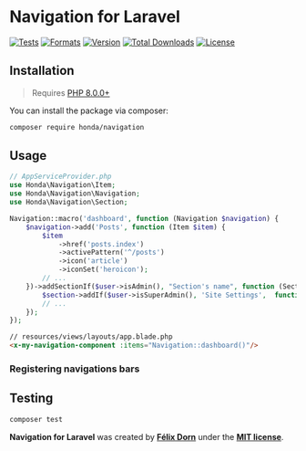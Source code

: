 # Navigation for Laravel

[![Tests](https://github.com/laravel-honda/navigation/actions/workflows/tests.yml/badge.svg?branch=master)](https://github.com/laravel-honda/navigation/actions/workflows/tests.yml)
[![Formats](https://github.com/laravel-honda/navigation/actions/workflows/formats.yml/badge.svg?branch=master)](https://github.com/laravel-honda/navigation/actions/workflows/formats.yml)
[![Version](https://poser.pugx.org/honda/navigation/version)](//packagist.org/packages/honda/navigation)
[![Total Downloads](https://poser.pugx.org/honda/navigation/downloads)](//packagist.org/packages/honda/navigation)
[![License](https://poser.pugx.org/honda/navigation/license)](//packagist.org/packages/honda/navigation)

## Installation

> Requires [PHP 8.0.0+](https://php.net/releases)

You can install the package via composer:

```bash
composer require honda/navigation
```

## Usage

```php
// AppServiceProvider.php
use Honda\Navigation\Item;
use Honda\Navigation\Navigation;
use Honda\Navigation\Section;

Navigation::macro('dashboard', function (Navigation $navigation) {
    $navigation->add('Posts', function (Item $item) {
        $item
            ->href('posts.index')
            ->activePattern('^/posts')
            ->icon('article')
            ->iconSet('heroicon');
        // ...
    })->addSectionIf($user->isAdmin(), "Section's name", function (Section $section) {
        $section->addIf($user->isSuperAdmin(), 'Site Settings',  function () { /* ... */ });
        // ...
    }); 
});
```

```html
// resources/views/layouts/app.blade.php
<x-my-navigation-component :items="Navigation::dashboard()"/>
```

### Registering navigations bars

## Testing

```bash
composer test
```

**Navigation for Laravel** was created by **[Félix Dorn](https://twitter.com/afelixdorn)** under
the **[MIT license](https://opensource.org/licenses/MIT)**.
